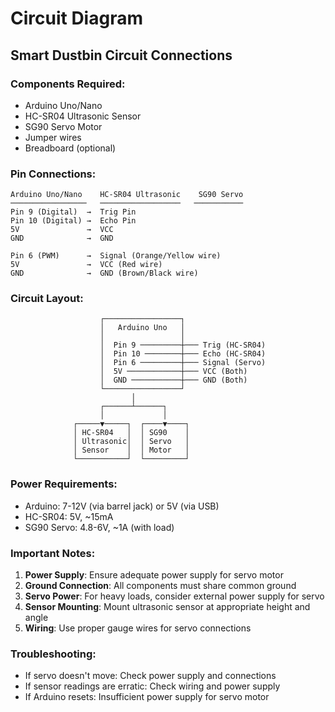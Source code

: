 # Circuit Diagram

## Smart Dustbin Circuit Connections

### Components Required:
- Arduino Uno/Nano
- HC-SR04 Ultrasonic Sensor
- SG90 Servo Motor
- Jumper wires
- Breadboard (optional)

### Pin Connections:

```
Arduino Uno/Nano    HC-SR04 Ultrasonic    SG90 Servo
─────────────────   ──────────────────   ───────────
Pin 9 (Digital)  →  Trig Pin
Pin 10 (Digital) →  Echo Pin
5V               →  VCC
GND              →  GND

Pin 6 (PWM)      →  Signal (Orange/Yellow wire)
5V               →  VCC (Red wire)
GND              →  GND (Brown/Black wire)
```

### Circuit Layout:

```
                    ┌─────────────────┐
                    │   Arduino Uno   │
                    │                 │
                    │  Pin 9 ─────────┼─── Trig (HC-SR04)
                    │  Pin 10 ────────┼─── Echo (HC-SR04)
                    │  Pin 6 ─────────┼─── Signal (Servo)
                    │  5V ────────────┼─── VCC (Both)
                    │  GND ───────────┼─── GND (Both)
                    └─────────────────┘
                           │
                    ┌──────┴──────┐
                    │             │
              ┌─────▼─────┐  ┌────▼────┐
              │ HC-SR04   │  │ SG90    │
              │ Ultrasonic│  │ Servo   │
              │ Sensor    │  │ Motor   │
              └───────────┘  └─────────┘
```

### Power Requirements:
- Arduino: 7-12V (via barrel jack) or 5V (via USB)
- HC-SR04: 5V, ~15mA
- SG90 Servo: 4.8-6V, ~1A (with load)

### Important Notes:
1. **Power Supply**: Ensure adequate power supply for servo motor
2. **Ground Connection**: All components must share common ground
3. **Servo Power**: For heavy loads, consider external power supply for servo
4. **Sensor Mounting**: Mount ultrasonic sensor at appropriate height and angle
5. **Wiring**: Use proper gauge wires for servo connections

### Troubleshooting:
- If servo doesn't move: Check power supply and connections
- If sensor readings are erratic: Check wiring and power supply
- If Arduino resets: Insufficient power supply for servo motor
